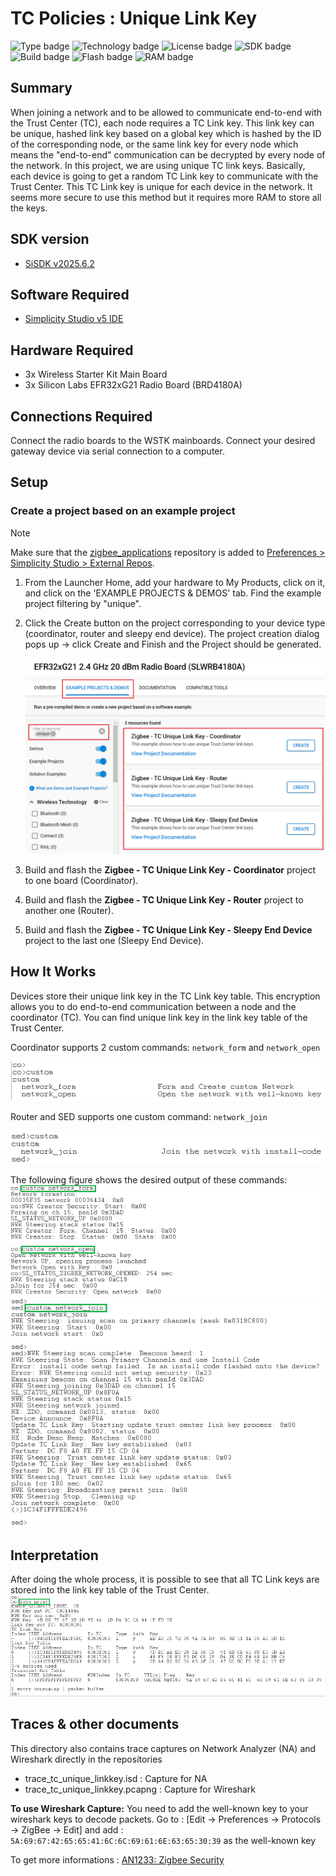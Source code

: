 # TC Policies : Unique Link Key #
![Type badge](https://img.shields.io/badge/Type-Virtual%20Application-green)
![Technology badge](https://img.shields.io/badge/Technology-Zigbee-green)
![License badge](https://img.shields.io/badge/License-Zlib-green)
![SDK badge](https://img.shields.io/badge/SDK-v2025.6.2-green)
![Build badge](https://img.shields.io/badge/Build-passing-green)
![Flash badge](https://img.shields.io/badge/Flash-240.8%20KB-blue)
![RAM badge](https://img.shields.io/badge/RAM-15.82%20KB-blue)

## Summary ##

When joining a network and to be allowed to communicate end-to-end with the Trust Center (TC), each node requires a TC Link key. This link key can be unique, hashed link key based on a global key which is hashed by the ID of the corresponding node, or the same link key for every node which means the "end-to-end" communication can be decrypted by every node of the network.
In this project, we are using unique TC link keys. Basically, each device is going to get a random TC Link key to communicate with the Trust Center. This TC Link key is unique for each device in the network. It seems more secure to use this method but it requires more RAM to store all the keys.

## SDK version ##

- [SiSDK v2025.6.2](https://github.com/SiliconLabs/simplicity_sdk/releases/tag/v2025.6.2)

## Software Required ##

- [Simplicity Studio v5 IDE](https://www.silabs.com/developers/simplicity-studio)

## Hardware Required ##

- 3x Wireless Starter Kit Main Board
- 3x Silicon Labs EFR32xG21 Radio Board (BRD4180A)

## Connections Required ##

Connect the radio boards to the WSTK mainboards. Connect your desired gateway device via serial connection to a computer.

## Setup ##

### Create a project based on an example project ###

> [!NOTE]
> Make sure that the [zigbee_applications](https://github.com/SiliconLabs/zigbee_applications) repository is added to [Preferences > Simplicity Studio > External Repos](https://docs.silabs.com/simplicity-studio-5-users-guide/latest/ss-5-users-guide-about-the-launcher/welcome-and-device-tabs).

1. From the Launcher Home, add your hardware to My Products, click on it, and click on the 'EXAMPLE PROJECTS & DEMOS' tab. Find the example project filtering by "unique".

2. Click the Create button on the project corresponding to your device type (coordinator, router and sleepy end device). The project creation dialog pops up -> click Create and Finish and the Project should be generated.

    ![create_project](image/create_example.png)

3. Build and flash the **Zigbee - TC Unique Link Key - Coordinator** project to one board (Coordinator).

4. Build and flash the **Zigbee - TC Unique Link Key - Router** project to another one (Router).

5. Build and flash the **Zigbee - TC Unique Link Key - Sleepy End Device** project to the last one (Sleepy End Device).

## How It Works ##

Devices store their unique link key in the TC Link key table. This encryption allows you to do end-to-end communication between a node and the coordinator (TC). You can find unique link key in the link key table of the Trust Center.

Coordinator supports 2 custom commands: `network_form` and `network_open`

![command_co](image/command_co.png)

Router and SED supports one custom command: `network_join`

![command_sed](image/command_sed.png)

The following figure shows the desired output of these commands:
![form_and_open](image/form_and_open.png)
![join](image/join.png)

## Interpretation ##

After doing the whole process, it is possible to see that all TC Link keys are stored into the link key table of the Trust Center.
    ![keys_print](image/keys_print.png)

## Traces & other documents ##

This directory also contains trace captures on Network Analyzer (NA) and Wireshark directly in the repositories

- trace_tc_unique_linkkey.isd : Capture for NA
- trace_tc_unique_linkkey.pcapng : Capture for Wireshark

**To use Wireshark Capture:** You need to add the well-known key to your wireshark keys to decode packets.
Go to : [Edit -> Preferences -> Protocols -> ZigBee -> Edit] and add : `5A:69:67:42:65:65:41:6C:6C:69:61:6E:63:65:30:39` as the well-known key

To get more informations : [AN1233: Zigbee Security](https://www.silabs.com/documents/public/application-notes/an1233-zigbee-security.pdf)
